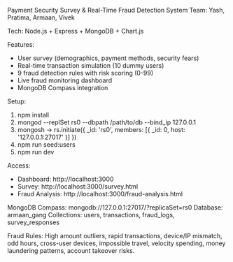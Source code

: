 Payment Security Survey & Real-Time Fraud Detection System
Team: Yash, Pratima, Armaan, Vivek

Tech: Node.js + Express + MongoDB + Chart.js

Features:
- User survey (demographics, payment methods, security fears)
- Real-time transaction simulation (10 dummy users)
- 9 fraud detection rules with risk scoring (0-99)
- Live fraud monitoring dashboard
- MongoDB Compass integration

Setup:
1. npm install
2. mongod --replSet rs0 --dbpath /path/to/db --bind_ip 127.0.0.1
3. mongosh -> rs.initiate({ _id: 'rs0', members: [{ _id: 0, host: '127.0.0.1:27017' }] })
4. npm run seed:users
5. npm run dev

Access:
- Dashboard: http://localhost:3000
- Survey: http://localhost:3000/survey.html
- Fraud Analysis: http://localhost:3000/fraud-analysis.html

MongoDB Compass: mongodb://127.0.0.1:27017/?replicaSet=rs0
Database: armaan_gang
Collections: users, transactions, fraud_logs, survey_responses

Fraud Rules: High amount outliers, rapid transactions, device/IP mismatch, odd hours, cross-user devices, impossible travel, velocity spending, money laundering patterns, account takeover risks.

